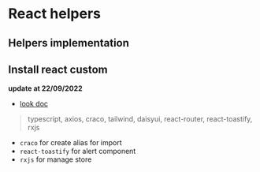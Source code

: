 # React helpers  

## Helpers implementation  

## Install react custom  

**update at 22/09/2022**

- [look doc](./install/)  

> typescript, axios, craco, tailwind, daisyui, react-router, react-toastify, rxjs  

- `craco` for create alias for import  
- `react-toastify` for alert component  
- `rxjs` for manage store



